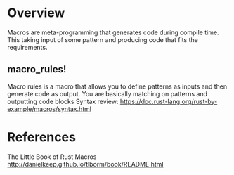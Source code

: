 # Overview
Macros are meta-programming that generates code during compile time. This taking input of some pattern and producing code that fits the requirements. 

## macro_rules!
Macro rules is a macro that allows you to define patterns as inputs and then generate code as output. You are basically matching on patterns and outputting code blocks
Syntax review: https://doc.rust-lang.org/rust-by-example/macros/syntax.html

# References
The Little Book of Rust Macros http://danielkeep.github.io/tlborm/book/README.html